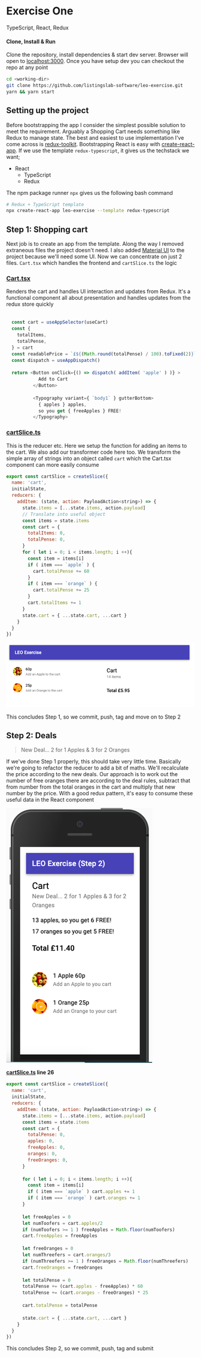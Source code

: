 
# Exercise One

TypeScript, React, Redux

#### Clone, Install & Run

Clone the repository, install dependencies & start dev server. Browser will open to [localhost:3000](http://localhost:3000). Once you have setup dev you can checkout the repo at any point

```bash
cd <working-dir>
git clone https://github.com/listingslab-software/leo-exercise.git
yarn && yarn start
```

## Setting up the project

Before bootstrapping the app I consider the simplest possible solution to meet the requirement. Arguably a Shopping Cart needs something like Redux to manage state. The best and easiest to use implementation I've come across is [redux-toolkit](https://redux-toolkit.js.org). Bootstrapping React is easy with [create-react-app](https://reactjs.org/docs/create-a-new-react-app.html). If we use the template `redux-typescript`, it gives us the techstack we want; 

- React
	- TypeScript
	- Redux

The npm package runner `npx` gives us the following bash command 

```bash
# Redux + TypeScript template
npx create-react-app leo-exercise --template redux-typescript
````

## Step 1: Shopping cart 

Next job is to create an app from the template. Along the way I removed extraneous files the project doesn't need. I also added [Material UI](https://material-ui.com) to the project because we'll need some UI. Now we can concentrate on just 2 files. `Cart.tsx` which handles the frontend and `cartSlice.ts` the logic

### [Cart.tsx](./src/features/cart/Cart.tsx)

Renders the cart and handles UI interaction and updates from Redux. It's a functional component all about presentation and handles updates from the redux store quickly

```javascript

  const cart = useAppSelector(useCart)
  const { 
    totalItems,
    totalPense, 
  } = cart
  const readablePrice = `£${(Math.round(totalPense) / 100).toFixed(2)}`
  const dispatch = useAppDispatch()

  return <Button onClick={() => dispatch( addItem( 'apple' ) )} >
            Add to Cart
          </Button>

          <Typography variant={ `body1` } gutterBottom>
            { apples } apples, 
            so you get { freeApples } FREE!
          </Typography>

```

### [cartSlice.ts](./src/features/cart/cartSlice.ts)

This is the reducer etc. Here we setup the function for adding an items to the cart. We also add our transformer code here too. We transform the simple array of strings into an object called `cart` which the Cart.tsx component can more easily consume

```javascript
export const cartSlice = createSlice({
  name: 'cart',
  initialState,
  reducers: {
    addItem: (state, action: PayloadAction<string>) => {
      state.items = [...state.items, action.payload]
      // Translate into useful object
      const items = state.items
      const cart = {
        totalItems: 0,
        totalPense: 0,
      }
      for ( let i = 0; i < items.length; i ++){
        const item = items[i]
        if ( item === `apple` ) {
          cart.totalPense += 60
        }
        if ( item === `orange` ) {
          cart.totalPense += 25
        }
        cart.totalItems += 1
      }
      state.cart = { ...state.cart, ...cart }
    }
  }
})
```

![screenshot](./public/png/step1.png) 

This concludes Step 1, so we commit, push, tag and move on to Step 2

## Step 2: Deals

> New Deal... 2 for 1 Apples & 3 for 2 Oranges

If we've done Step 1 properly, this should take very little time. Basically we're going to refactor the reducer to add a bit of maths. We'll recalculate the price according to the new deals. Our approach is to work out the number of free oranges there are according to the deal rules, subtract that from number from the total oranges in the cart and multiply that new number by the price. With a good redux pattern, it's easy to consume these useful data in the React component 

![screenshot](./public/png/step2.png) 

**[cartSlice.ts](./src/features/cart/cartSlice.ts) line 26**

```javascript
export const cartSlice = createSlice({
  name: 'cart',
  initialState,
  reducers: {
    addItem: (state, action: PayloadAction<string>) => {
      state.items = [...state.items, action.payload]
      const items = state.items
      const cart = {
        totalPense: 0,
        apples: 0,
        freeApples: 0,
        oranges: 0,
        freeOranges: 0,
      }
      
      for ( let i = 0; i < items.length; i ++){
        const item = items[i]
        if ( item === `apple` ) cart.apples += 1
        if ( item === `orange` ) cart.oranges += 1
      }

      let freeApples = 0
      let numToofers = cart.apples/2
      if (numToofers >= 1 ) freeApples = Math.floor(numToofers)
      cart.freeApples = freeApples
    
      let freeOranges = 0
      let numThreefers = cart.oranges/3
      if (numThreefers >= 1 ) freeOranges = Math.floor(numThreefers)
      cart.freeOranges = freeOranges

      let totalPense = 0
      totalPense += (cart.apples - freeApples) * 60
      totalPense += (cart.oranges - freeOranges) * 25

      cart.totalPense = totalPense

      state.cart = { ...state.cart, ...cart }
    }
  }
})
```

This concludes Step 2, so we commit, push, tag and submit